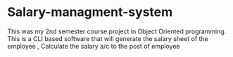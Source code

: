 # Salary-managment-system
This was my 2nd semester course project in Object Oriented programming. This is a CLI based software that will generate the salary sheet  of the employee , Calculate the salary a/c to the post of employee
